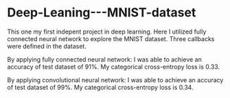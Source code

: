 # Deep-Leaning---MNIST-dataset

This one my first indepent project in deep learning. Here I utilized fully connected neural network to explore the MNIST dataset. Three callbacks were defined in the dataset.

By applying fully connected neural network:
I was able to achieve an accuracy of test dataset of 91%. My categorical cross-entropy loss is 0.33. 

By applying convolutional neural network:
I was able to achieve an accuracy of test dataset of 99%. My categorical cross-entropy loss is 0.34. 
